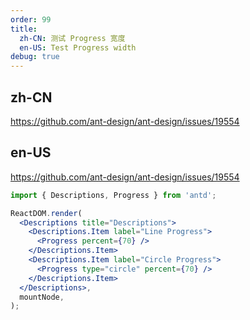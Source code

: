 ```yaml
---
order: 99
title:
  zh-CN: 测试 Progress 宽度
  en-US: Test Progress width
debug: true
---
```


## zh-CN

https://github.com/ant-design/ant-design/issues/19554

## en-US

https://github.com/ant-design/ant-design/issues/19554

```jsx
import { Descriptions, Progress } from 'antd';

ReactDOM.render(
  <Descriptions title="Descriptions">
    <Descriptions.Item label="Line Progress">
      <Progress percent={70} />
    </Descriptions.Item>
    <Descriptions.Item label="Circle Progress">
      <Progress type="circle" percent={70} />
    </Descriptions.Item>
  </Descriptions>,
  mountNode,
);
```

